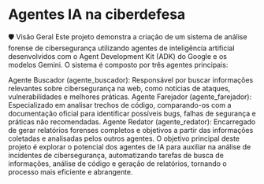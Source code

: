 # Agentes IA na ciberdefesa

🛡️ Visão Geral
Este projeto demonstra a criação de um sistema de análise forense de cibersegurança utilizando agentes de inteligência artificial desenvolvidos com o Agent Development Kit (ADK) do Google e os modelos Gemini. O sistema é composto por três agentes principais:

Agente Buscador (agente_buscador): Responsável por buscar informações relevantes sobre cibersegurança na web, como notícias de ataques, vulnerabilidades e melhores práticas.
Agente Farejador (agente_farejador): Especializado em analisar trechos de código, comparando-os com a documentação oficial para identificar possíveis bugs, falhas de segurança e práticas não recomendadas.
Agente Redator (agente_redator): Encarregado de gerar relatórios forenses completos e objetivos a partir das informações coletadas e analisadas pelos outros agentes.
O objetivo principal deste projeto é explorar o potencial dos agentes de IA para auxiliar na análise de incidentes de cibersegurança, automatizando tarefas de busca de informações, análise de código e geração de relatórios, tornando o processo mais eficiente e abrangente.
